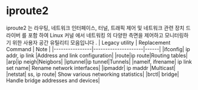 # iproute2

iproute2 는 라우팅, 네트워크 인터페이스, 터널, 트래픽 제어 및 네트워크 관련 장치 드라이버 를 포함 하여 Linux 커널 에서 네트워킹 의 다양한 측면을 제어하고 모니터링하기 위한 사용자 공간 유틸리티 모음입니다 .
| Legacy utility | Replacement Command | Note |
|----------------|---------------------|------|
|ifconfig| ip addr, ip link |Address and link configuration|
|route|ip route|Routing tables|
|arp|ip neigh|Neigbors|
|iptunnel|ip tunnel|Tunnels|
|nameif, ifrename|	ip link set name|	Rename network interfaces|
|ipmaddr|	ip maddr	|Multicast|
|netstat|	ss, ip route|	Show various networking statistics|
|brctl|	bridge|	Handle bridge addresses and devices|